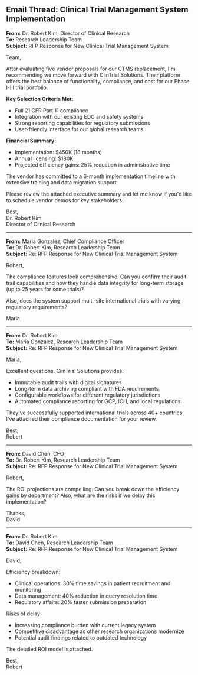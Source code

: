 ## Email Thread: Clinical Trial Management System Implementation

**From:** Dr. Robert Kim, Director of Clinical Research  
**To:** Research Leadership Team  
**Subject:** RFP Response for New Clinical Trial Management System  

Team,

After evaluating five vendor proposals for our CTMS replacement, I'm recommending we move forward with ClinTrial Solutions. Their platform offers the best balance of functionality, compliance, and cost for our Phase I-III trial portfolio.

**Key Selection Criteria Met:**
- Full 21 CFR Part 11 compliance
- Integration with our existing EDC and safety systems
- Strong reporting capabilities for regulatory submissions
- User-friendly interface for our global research teams

**Financial Summary:**
- Implementation: $450K (18 months)
- Annual licensing: $180K
- Projected efficiency gains: 25% reduction in administrative time

The vendor has committed to a 6-month implementation timeline with extensive training and data migration support.

Please review the attached executive summary and let me know if you'd like to schedule vendor demos for key stakeholders.

Best,  
Dr. Robert Kim  
Director of Clinical Research  

---

**From:** Maria Gonzalez, Chief Compliance Officer  
**To:** Dr. Robert Kim, Research Leadership Team  
**Subject:** Re: RFP Response for New Clinical Trial Management System  

Robert,

The compliance features look comprehensive. Can you confirm their audit trail capabilities and how they handle data integrity for long-term storage (up to 25 years for some trials)?

Also, does the system support multi-site international trials with varying regulatory requirements?

Maria  

---

**From:** Dr. Robert Kim  
**To:** Maria Gonzalez, Research Leadership Team  
**Subject:** Re: RFP Response for New Clinical Trial Management System  

Maria,

Excellent questions. ClinTrial Solutions provides:
- Immutable audit trails with digital signatures
- Long-term data archiving compliant with FDA requirements
- Configurable workflows for different regulatory jurisdictions
- Automated compliance reporting for GCP, ICH, and local regulations

They've successfully supported international trials across 40+ countries. I've attached their compliance documentation for your review.

Best,  
Robert  

---

**From:** David Chen, CFO  
**To:** Dr. Robert Kim, Research Leadership Team  
**Subject:** Re: RFP Response for New Clinical Trial Management System  

Robert,

The ROI projections are compelling. Can you break down the efficiency gains by department? Also, what are the risks if we delay this implementation?

Thanks,  
David  

---

**From:** Dr. Robert Kim  
**To:** David Chen, Research Leadership Team  
**Subject:** Re: RFP Response for New Clinical Trial Management System  

David,

Efficiency breakdown:
- Clinical operations: 30% time savings in patient recruitment and monitoring
- Data management: 40% reduction in query resolution time
- Regulatory affairs: 20% faster submission preparation

Risks of delay:
- Increasing compliance burden with current legacy system
- Competitive disadvantage as other research organizations modernize
- Potential audit findings related to outdated technology

The detailed ROI model is attached.

Best,  
Robert